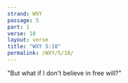 ```yaml
---
strand: WXY
passage: 5
part: 1
verse: 18
layout: verse
title: "WXY 5:18"
permalink: /WXY/5/18/
---
```

"But what if I don't believe in free will?"
